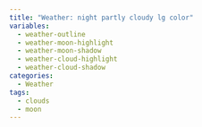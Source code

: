 ```yaml
---
title: "Weather: night partly cloudy lg color"
variables:
  - weather-outline
  - weather-moon-highlight
  - weather-moon-shadow
  - weather-cloud-highlight
  - weather-cloud-shadow
categories:
  - Weather
tags:
  - clouds
  - moon
---
```

